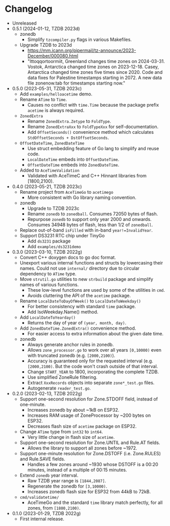 # Changelog

- Unreleased
- 0.5.1 (2024-01-12, TZDB 2023d)
    - zonedb
        - Simplify `tzcompiler.py` flags in various Makefiles.
    - Upgrade TZDB to 2023d
        - https://mm.icann.org/pipermail/tz-announce/2023-December/000080.html
        - "Ittoqqortoormiit, Greenland changes time zones on 2024-03-31. Vostok,
          Antarctica changed time zones on 2023-12-18. Casey, Antarctica changed
          time zones five times since 2020. Code and data fixes for Palestine
          timestamps starting in 2072. A new data file zonenow.tab for
          timestamps starting now."
- 0.5.0 (2023-05-31, TZDB 2023c)
    - Add `examples/helloacetime` demo.
    - Rename `ATime` to `Time`.
        - Causes no conflict with `time.Time` because the package prefix
          `acetime` is always required.
    - `ZonedExtra`
        - Rename `ZonedExtra.Zetype` to `FoldType`.
        - Rename `ZonedExtraXxx` to `FoldTypeXxx` for self-documentation.
        - Add `OffsetSeconds()` convenience method which calculates
          `StdOffsetSeconds + DstOffsetSeconds`.
    - `OffsetDateTime`, `ZonedDateTime`
        - Use struct embedding feature of Go lang to simplify and reuse code.
        - `LocalDateTime` embeds into `OffsetDateTime`.
        - `OffsetDateTime` embeds into `ZonedDateTime`.
    - Added to `AceTimeValidation`
        - Validated with AceTimeC and C++ Hinnant libraries from [1800,2100).
- 0.4.0 (2023-05-21, TZDB 2023c)
    - Rename project from `AceTimeGo` to `acetimego`
        - More consistent with Go library naming convention.
    - zonedb
        - Upgrade to TZDB 2023c
        - Rename `zonedb` to `zonedball`. Consumes 72050 bytes of flash.
        - Repurpose `zonedb` to support only year 2000 and onwards.
          Consumes 34948 bytes of flash, less than 1/2 of `zonedball`.
    - Replace out-of-band `isFilled` with in-band `year!=InvalidYear`.
    - Support DS3231 RTC chip under TinyGo
        - Add `ds3231` package
        - Add `examples/ds3231demo`
- 0.3.0 (2023-03-10, TZDB 2022g)
    - Convert C++ doxygen docs to go doc format.
    - Unexport various internal functions and structs by lowercasing their
      names. Could not use `internal/` directory due to circular dependency to
      `ATime` type.
    - Move `strutil.go` utilities to new `strbuild` package and simplify
      names of various functions.
        - These low-level functions are used by some of the utilities in `cmd`.
        - Avoids cluttering the API of the `acetime` package.
    - Rename `LocalDateToDayOfWeek()` to `LocalDateToWeekday()`
        - For better consistency with standard `time` package.
        - Add IsoWeekday.Name() method.
    - Add `LocalDateToYearday()`
        - Returns the day of year of `(year, month, day)`.
    - Add `ZonedDateTime.ZonedExtra()` convenience method.
        - For easier access to extra information about the given date time.
    - zonedb
        - Always generate anchor rules in zonedb.
        - Allows `zone_processor.go` to work over all years `[0,10000)`
          even with truncated zonedb (e.g. `[2000,2100)`).
        - Accuracy is guaranteed only for the requested interval (e.g.
          `[2000,2100)`. But the code won't crash outside of that interval.
        - Change `START_YEAR` to 1800, incorporating the complete TZDB.
        - Use simplified ZoneRule filtering.
        - Extract `XxxRecords` objects into separate `zone*_test.go` files.
        - Autogenerate `reader_test.go`.
- 0.2.0 (2023-02-13, TZDB 2022g)
    - Support one-second resolution for Zone.STDOFF field, instead of
      one-minute.
        - Increases zonedb by about ~1kB on ESP32.
        - Increases RAM usage of ZoneProcessor by ~200 bytes on ESP32.
        - Decreases flash size of `acetime` package on ESP32.
    - Change `ATime` type from `int32` to `int64`.
        - Very little change in flash size of `acetime`.
    - Support one-second resolution for Zone.UNTIL and Rule.AT fields.
        - Allows the library to support all zones before ~1972.
    - Support one-minute resolution for Zone.DSTOFF (i.e. Zone.RULES) and
      Rule.SAVE fields.
        - Handles a few zones around ~1930 whose DSTOFF is a 00:20 minutes,
          instead of a multiple of 00:15 minutes.
    - Extend `zonedb` year interval.
        - Raw TZDB year range is `[1844,2087]`.
        - Regenerate the zonedb for `[3,10000)`.
        - Increases zonedb flash size for ESP32 from 44kB to 72kB.
    - `cmd/validatetime/`
        - AceTimeGo and the standard `time` library match perfectly,
          for all zones, from `[1800,2100)`.
- 0.1.0 (2023-01-29, TZDB 2022g)
    - First internal release.
